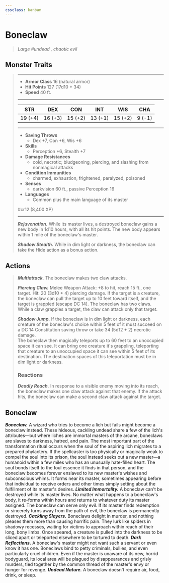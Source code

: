 ```yaml
---
cssclass: kanban
---
```


# Boneclaw
>*Large #undead , chaotic evil*
## Monster Traits
>___
>- **Armor Class** 16 (natural armor)
>- **Hit Points** 127 (17d10 + 34)
>- **Speed** 40 ft.
>___
>|STR|DEX|CON|INT|WIS|CHA|
>|:---:|:---:|:---:|:---:|:---:|:---:|
>|19 (+4)|16 (+3)|15 (+2)|13 (+1)|15 (+2)|9 (-1)|
>___
>- **Saving Throws**
>	 - Dex +7, Con +6, Wis +6
>- **Skills**
>	 - Perception +6, Stealth +7
>- **Damage Resistances**
>	 - cold, necrotic; bludgeoning, piercing, and slashing from nonmagical attacks
>- **Condition Immunities**
>	 - charmed, exhaustion, frightened, paralyzed, poisoned
>- **Senses**
>	 - darkvision 60 ft., passive Perception 16
>- **Languages**
>	 - Common plus the main language of its master
>
> #cr12 (8,400 XP)
>___
>***Rejuvenation.*** While its master lives, a destroyed boneclaw gains a new body in 1d10 hours, with all its hit points. The new body appears within 1 mile of the boneclaw's master.  
>
>***Shadow Stealth.*** While in dim light or darkness, the boneclaw can take the Hide action as a bonus action.  
>
## Actions
>***Multiattack.*** The boneclaw makes two claw attacks.  
>
>***Piercing Claw.*** Melee Weapon Attack: +8 to hit, reach 15 ft., one target. Hit: 20 (3d10 + 4) piercing damage. If the target is a creature, the boneclaw can pull the target up to 10 feet toward itself, and the target is grappled (escape DC 14). The boneclaw has two claws. While a claw grapples a target, the claw can attack only that target.  
>
>***Shadow Jump.*** If the boneclaw is in dim light or darkness, each creature of the boneclaw's choice within 5 feet of it must succeed on a DC 14 Constitution saving throw or take 34 (5d12 + 2) necrotic damage.  
>The boneclaw then magically teleports up to 60 feet to an unoccupied space it can see. It can bring one creature it's grappling, teleporting that creature to an unoccupied space it can see within 5 feet of its destination. The destination spaces of this teleportation must be in dim light or darkness.  
>
>### Reactions
>***Deadly Reach.*** In response to a visible enemy moving into its reach, the boneclaw makes one claw attack against that enemy. If the attack hits, the boneclaw can make a second claw attack against the target.
## Boneclaw
***Boneclaw.*** A wizard who tries to become a lich but fails might become a boneclaw instead. These hideous, cackling undead share a few of the lich's attributes—but where liches are immortal masters of the arcane, boneclaws are slaves to darkness, hatred, and pain.
The most important part of the transformation ritual occurs when the soul of the aspiring lich migrates to a prepared phylactery. If the spellcaster is too physically or magically weak to compel the soul into its prison, the soul instead seeks out a new master—a humanoid within a few miles who has an unusually hate-filled heart. The soul bonds itself to the foul essence it finds in that person, and the boneclaw becomes forever enslaved to its new master's wishes and subconscious whims. It forms near its master, sometimes appearing before that individual to receive orders and other times simply setting about the fulfillment of its master's desires.
***Limited Immortality.*** A boneclaw can't be destroyed while its master lives. No matter what happens to a boneclaw's body, it re-forms within hours and returns to whatever duty its master assigned.
The boneclaw can serve only evil. If its master finds redemption or sincerely turns away from the path of evil, the boneclaw is permanently destroyed.
***Cackling Slayers.*** Boneclaws delight in murder, and nothing pleases them more than causing horrific pain. They lurk like spiders in shadowy recesses, waiting for victims to approach within reach of their long, bony limbs. Once speared, a creature is pulled into the darkness to be sliced apart or teleported elsewhere to be tortured to death.
***Dark Reflections.*** A boneclaw's master might not want such a servant or even know it has one. Boneclaws bind to petty criminals, bullies, and even particularly cruel children. Even if the master is unaware of its new, horrid bodyguard, its local area will be plagued by disappearances and grisly murders, tied together by the common thread of the master's envy or hunger for revenge.
***Undead Nature.*** A boneclaw doesn't require air, food, drink, or sleep.